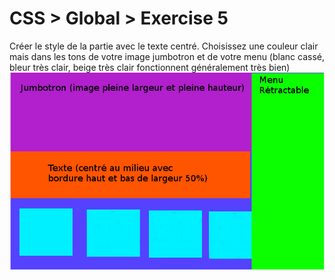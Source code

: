 # CSS > Global > Exercise 5

Créer le style de la partie avec le texte centré. Choisissez une couleur clair mais dans les tons de votre image jumbotron et de votre menu (blanc cassé, bleur très clair, beige très clair fonctionnent généralement très bien)
![whattodo](whattodo.png)
